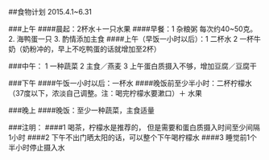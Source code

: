##食物计划
2015.4.1~6.31

###上午
####晨起：2杯水＋一只水果
####早餐：1 杂粮粥    每次约40~50克。   2. 海鸭蛋一只     3. 酌情添加主食
####上午（早饭一小时以后）：1 二杯水    2 一杯牛奶（奶粉冲的，早上不吃鸭蛋的话就增加至2杯）

###中午： 1 一种蔬菜    2 主食／燕麦    3 上午蛋白质摄入不够，增加豆腐／豆腐干  

###下午 
####午饭一小时以后：一杯水
####晚饭前至少半小时：二杯柠檬水（37度以下，浓淡自己调整。注：喝完柠檬水要漱口）＋ 水果

###晚上
####晚饭：至少一种蔬菜，主食适量

###注明： 
####1 喝茶，柠檬水是推荐的， 但是需要和蛋白质摄入时间至少间隔1小时
####2 下午不出门晒太阳的话，可以整个下午喝柠檬水
####3 睡觉前1个半小时停止摄入水
